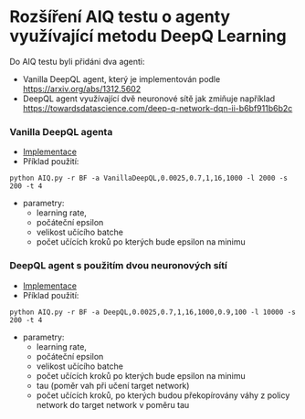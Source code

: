 # Rozšíření AIQ testu o agenty využívající metodu DeepQ Learning
Do AIQ testu byli přidáni dva agenti:
- Vanilla DeepQL agent, který je implementován podle https://arxiv.org/abs/1312.5602
- DeepQL agent využívající dvě neuronové sítě jak zmiňuje například https://towardsdatascience.com/deep-q-network-dqn-ii-b6bf911b6b2c
### Vanilla DeepQL agenta
- [Implementace](agents/deep_ql/DQL_Decay.py)
- Příklad použití:
```
python AIQ.py -r BF -a VanillaDeepQL,0.0025,0.7,1,16,1000 -l 2000 -s 200 -t 4
```
- parametry:
  - learning rate,
  - počáteční epsilon
  - velikost učícího batche
  - počet učících kroků po kterých bude epsilon na minimu

### DeepQL agent s použitím dvou neuronových sítí
- [Implementace](agents/deep_ql/DQL_Dual_Decay.py)
- Příklad použití:
```
python AIQ.py -r BF -a DeepQL,0.0025,0.7,1,16,1000,0.9,100 -l 10000 -s 200 -t 4
```
- parametry:
  - learning rate,
  - počáteční epsilon
  - velikost učícího batche
  - počet učících kroků po kterých bude epsilon na minimu
  - tau (poměr vah při učení target network)
  - počet učících kroků, po kterých budou překopírovány váhy z policy network do target network v poměru tau